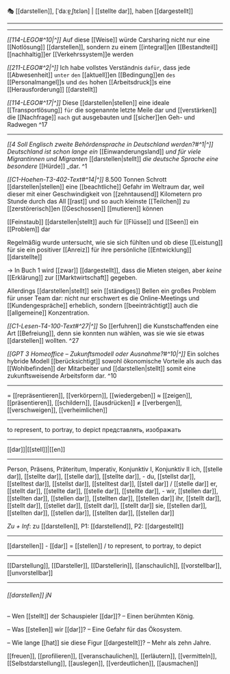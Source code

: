 🎭 [[darstellen]], [ˈdaːɐ̯ˌʃtɛlən] | [[stellte dar]], haben [[dargestellt]]

----
---

*[[114-LEGO#^10|^]]* Auf diese [[Weise]] würde Carsharing nicht nur eine [[Notlösung]] [[darstellen]], sondern zu einem [[integral]]en [[Bestandteil]] [[nachhaltig]]er [[Verkehrssystem]]e werden


*[[211-LEGO#^2|^]]* Ich habe vollstes Verständnis `dafür`, dass jede [[Abwesenheit]] `unter` `den` [[aktuell]]en [[Bedingung]]en `des` [[Personalmangel]]s und `des` hohen [[Arbeitsdruck]]s eine [[Herausforderung]] [[darstellt]]


*[[114-LEGO#^17|^]]* Diese [[darstellen|stellen]] eine ideale [[Transportlösung]] `für` die sogenannte letzte Meile dar und [[verstärken]] die [[Nachfrage]] `nach` gut ausgebauten und [[sicher]]en Geh- und Radwegen ^17




---
*[[4 Soll Englisch zweite Behördensprache in Deutschland werden?#^1|^]]* _Deutschland ist schon lange ein_ [[Einwanderungsland]] _und für viele Migrantinnen und Migranten_ [[darstellen|stellt]] _die deutsche Sprache eine besondere_ [[Hürde]] _dar. ^1


*[[C1-Hoehen-T3-402-Text#^14|^]]* 8.500 Tonnen Schrott [[darstellen|stellen]] eine [[beachtliche]] Gefahr im Weltraum dar, weil dieser mit einer Geschwindigkeit von [[zehntausend]] Kilometern pro Stunde durch das All [[rast]] und so auch kleinste [[Teilchen]] zu [[zerstörerisch]]en [[Geschossen]] [[mutieren]] können

[[Feinstaub]] [[darstellen|stellt]] auch für [[Flüsse]] und [[Seen]] ein [[Problem]] dar

Regelmäßig wurde untersucht, wie sie sich fühlten und ob diese [[Leistung]] für sie ein positiver [[Anreiz]] für ihre persönliche [[Entwicklung]] [[darstellte]]

→ In Buch 1 wird [[zwar]] [[dargestellt]], dass die Mieten steigen, aber *keine* [[Erklärung]] zur [[Marktwirtschaft]] gegeben.

Allerdings [[darstellen|stellt]] sein [[ständiges]] Bellen ein großes Problem für unser Team dar: nicht nur erschwert es die Online-Meetings und [[Kundengespräche]] erheblich, sondern [[beeinträchtigt]] auch die [[allgemeine]] Konzentration. 

*[[C1-Lesen-T4-100-Text#^27|^]]* So [[erfuhren]] die Kunstschaffenden eine Art [[Befreiung]], denn sie konnten nun wählen, was sie wie sie etwas [[darstellen]] wollten. ^27


*[[GPT 3 Homeoffice – Zukunftsmodell oder Ausnahme?#^10|^]]* Ein solches hybride Modell [[berücksichtigt]] sowohl ökonomische Vorteile als auch das [[Wohlbefinden]] der Mitarbeiter und [[darstellen|stellt]] somit eine zukunftsweisende Arbeitsform dar. ^10


---
= [[repräsentieren]], [[verkörpern]], [[wiedergeben]]
≈ [[zeigen]], [[präsentieren]], [[schildern]], [[ausdrücken]]
≠ [[verbergen]], [[verschweigen]], [[verheimlichen]]

---
to represent, to portray, to depict
представлять, изображать

---
[[dar]]|[[stell]]|[[en]]

---
Person, Präsens, Präteritum, Imperativ, Konjunktiv I,  Konjunktiv II 
ich, [[stelle dar]], [[stellte dar]], [[stelle dar]], [[stellte dar]], -
du, [[stellst dar]], [[stelltest dar]], [[stellst dar]], [[stelltest dar]], [[stell dar]] / [[stelle dar]]
er, [[stellt dar]], [[stellte dar]], [[stelle dar]], [[stellte dar]], -
wir, [[stellen dar]], [[stellten dar]], [[stellen dar]], [[stellten dar]], [[stellen dar]]
ihr, [[stellt dar]], [[stellt dar]], [[stellet dar]], [[stellt dar]], [[stellt dar]]
sie, [[stellen dar]], [[stellten dar]], [[stellen dar]], [[stellten dar]], [[stellen dar]]

*Zu + Inf*: zu [[darstellen]], P1: [[darstellend]], P2: [[dargestellt]]

---
[[darstellen]] - [[dar]] = [[stellen]] / to represent, to portray, to depict

---
[[Darstellung]], [[Darsteller]], [[Darstellerin]], [[anschaulich]], [[vorstellbar]], [[unvorstellbar]]


---
###### [[darstellen]] jN
– Wen [[stellt]] der Schauspieler [[dar]]?
– Einen berühmten König.

– Was [[stellen]] wir [[dar]]?
– Eine Gefahr für das Ökosystem.

– Wie lange [[hat]] sie diese Figur [[dargestellt]]?
– Mehr als zehn Jahre.


[[freuen]], [[profilieren]], [[veranschaulichen]], [[erläutern]], [[vermitteln]], [[Selbstdarstellung]], [[auslegen]], [[verdeutlichen]], [[ausmachen]]